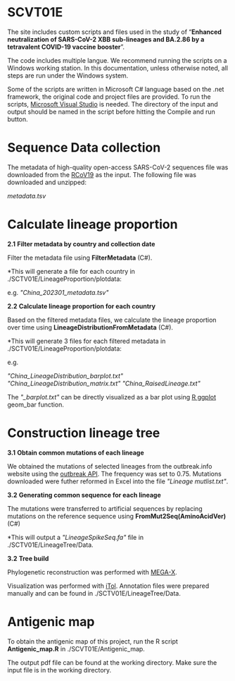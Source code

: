 # SCVT01E

The site includes custom scripts and files used in the study of “**Enhanced neutralization of SARS-CoV-2 XBB sub-lineages and BA.2.86 by a tetravalent COVID-19 vaccine booster**”.

The code includes multiple langue. We recommend running the scripts on a Windows working station. In this documentation, unless otherwise noted, all steps are run under the Windows system.

Some of the scripts are written in Microsoft C# language based on the .net framework, the original code and project files are provided. To run the scripts, [Microsoft Visual Studio](https://visualstudio.microsoft.com/) is needed. The directory of the input and output should be named in the script before hitting the Compile and run button.

# Sequence Data collection

The metadata of high-quality open-access SARS-CoV-2 sequences file was downloaded from the [RCoV19](https://ngdc.cncb.ac.cn/ncov/release_genome?lang=en) as the input. The following file was downloaded and unzipped:

_metadata.tsv_

# Calculate lineage proportion

**2.1** **Filter metadata by country and collection date**

Filter the metadata file using **FilterMetadata** (C#).

*This will generate a file for each country in ./SCTV01E/LineageProportion/plotdata:

e.g. *"China_202301_metadata.tsv"*

**2.2** **Calculate lineage proportion for each country**

Based on the filtered metadata files, we calculate the lineage proportion over time using **LineageDistributionFromMetadata** (C#).

*This will generate 3 files for each filtered metadata in ./SCTV01E/LineageProportion/plotdata:

e.g.

*"China_LineageDistribution_barplot.txt"*
*"China_LineageDistribution_matrix.txt"*
*"China_RaisedLineage.txt"*

The *"_barplot.txt"* can be directly visualized as a bar plot using [R ggplot](https://r-charts.com/ggplot2/) geom_bar function.

# Construction lineage tree

**3.1** **Obtain common mutations of each lineage**

We obtained the mutations of selected lineages from the outbreak.info website using the [outbreak API](https://outbreak-info.github.io/R-outbreak-info/). The frequency was set to 0.75. Mutations downloaded were futher reformed in Excel into the file *"Lineage mutlist.txt"*.

**3.2** **Generating common sequence for each lineage**

The mutations were transferred to artificial sequences by replacing mutations on the reference sequence using **FromMut2Seq(AminoAcidVer)** (C#)

*This will output a *"LineageSpikeSeq.fa"* file in ./SCTV01E/LineageTree/Data.

**3.2** **Tree build**

Phylogenetic reconstruction was performed with [MEGA-X](https://www.megasoftware.net/dload_win_gui). 

Visualization was performed with [iTol](https://itol.embl.de/). 
Annotation files were prepared manually and can be found in  ./SCTV01E/LineageTree/Data.


# Antigenic map

To obtain the antigenic map of this project, run the R script **Antigenic_map.R** in ./SCVT01E/Antigenic_map. 

The output pdf file can be found at the working directory.
Make sure the input file is in the working directory.